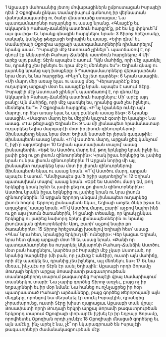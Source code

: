 1 Աքաաբի մահուանից յետոյ մովաբացիներն ըմբոստացան Իսրայէլի դէմ: 2 Օքոզիան ընկաւ Սամարիայում գտնուող իր վերնատան վանդակապատից ու ծանր վնասուածք ստացաւ: Նա պատգամաւորներ ուղարկեց ու ասաց նրանց. «Գնացէ՛ք եւ Ակկարոնի Բահաղ-Ճանճիկ աստծուն հարցրէ՛ք, թէ ես կը փրկուե՞մ այս ցաւից»: Եւ նրանք գնացին հարցնելու նրան: 3 Տիրոջ հրեշտակը, սակայն, կանչեց թեզբացի Եղիային եւ ասաց. «Ելիր գնա՛ եւ Սամարիայի Օքոզիա արքայի պատգամաւորներին դիմաւորելով՝ նրանց ասա՛. “Իսրայէլի մէջ Աստուած չլինելո՞ւ պատճառով է, որ գնում էք Ակկարոնի Բահաղ-Ճանճիկ աստծուն հարցնելու: 4 Մի՛ արէք այդ բանը: Տէրն այսպէս է ասում. “Այն մահիճը, որի մէջ պառկել ես, դրանից չես իջնելու եւ դրա մէջ էլ մեռնելու ես”»: Եղիան գնաց ու յայտնեց նրանց այդ խօսքերը:
5 Պատգամաւորները վերադարձան նրա մօտ, եւ նա հարցրեց. «Ինչո՞ւ էք յետ դարձել»: 6 Նրան ասացին. «Մի մարդ մեր առաջ ելաւ ու ասաց մեզ. “Վերադարձէ՛ք ձեզ ուղարկող արքայի մօտ եւ ասացէ՛ք նրան. այսպէս է ասում Տէրը. ‘Իսրայէլի մէջ Աստուած չլինելո՞ւ պատճառով է, որ գնում էք Ակկարոնի Բահաղ-Ճանճիկ աստծուն հարցնելու: Մի՛ արէք այդ բանը: Այն մահիճը, որի մէջ պառկել ես, դրանից ցած չես իջնելու, մեռնելու ես’”»: 7 Օքոզիան հարցրեց. «Ի՞նչ նշաններ ունէր այն մարդը, որ ձեր առաջ ելաւ եւ այդ բաներն ասաց ձեզ»: 8 Նրանք ասացին. «Մազոտ մարդ էր եւ մէջքին կաշուէ գօտի էր կապել»: Նա ասաց. «Դա թեզբացի Եղիան է»:
9 Նա մի յիսնապետ հրամանատար ուղարկեց Եղիա մարգարէի մօտ իր յիսուն զինուորներով: Յիսնապետը եկաւ նրա մօտ: Եղիան նստած էր լերան գագաթին: Յիսնապետն ասաց նրան. «Ո՜վ Աստծու մարդ, արքան քեզ կանչում է, իջի՛ր այդտեղից»: 10 Եղիան պատասխան տալով՝ ասաց յիսնապետին. «Եթէ ես Աստծու մարդ եմ, թող երկնքից կրակ իջնի եւ լափի քեզ ու քո յիսուն զինուորներին»: Կրակ իջաւ երկնքից եւ լափեց նրան ու նրա յիսուն զինուորներին:
11 Արքան նորից մի այլ յիսնապետ ուղարկեց նրա մօտ իր յիսուն զինուորներով: Յիսնապետն եկաւ ու ասաց նրան. «Ո՜վ Աստծու մարդ, արքան այսպէս է ասում. “Անմիջապէս ցա՛ծ իջիր այդտեղից”»: 12 Եղիան պատասխան տալով՝ ասաց նրան. «Եթէ ես Աստծու մարդ եմ, թող երկնքից կրակ իջնի եւ լափի քեզ ու քո յիսուն զինուորներին»: Աստծու կրակն իջաւ երկնքից ու լափեց նրան ու նրա յիսուն զինուորներին:
13 Արքան երրորդ անգամ յիսնապետ ուղարկեց յիսուն հոգով: Երրորդ յիսնապետն եկաւ, Եղիայի առջեւ ծնկի իջաւ եւ աղաչելով՝ ասաց նրան. «Ո՜վ Աստծու մարդ, բարի՛ աչքով նայիր ինձ ու քո այս յիսուն ծառաներին, 14 քանզի տեսանք, որ կրակ ընկաւ երկնքից ու լափեց նախորդ երկու յիսնապետներին ու նրանց յիսունական զինուորներին: Արդ, բարի՛ աչքով նայիր քո ծառաներին»:
15 Տիրոջ հրեշտակը խօսելով Եղիայի հետ՝ ասաց. «Գնա՛ նրա հետ, նրանցից երկիւղ մի՛ ունեցիր»: Վեր կացաւ Եղիան, նրա հետ գնաց արքայի մօտ 16 եւ ասաց նրան. «Քանի որ պատգամաւորներ ես ուղարկել Ակկարոնի Բահաղ-Ճանճիկ Աստծու մօտ բան հարցնելու, կարծես թէ Իսրայէլի մէջ չկար Աստուած, որ նրանից հարցնէիր (մի բան, որ չպէտք է անէիր), ուստի այն մահիճը, որի մէջ պառկել ես, դրանից չես իջնելու, այլ մեռնելու ես»: 17 Եւ նա մեռաւ, ինչպէս որ Տէրն էր ասել Եղիային:
Աքաաբի որդի Յորամը Յուդայի երկրի արքայ Յոսափատի թագաւորութեան տասնութերորդ տարում թագաւորեց Իսրայէլի վրայ Սամարիայում տասներկու տարի: Նա չարիք գործեց Տիրոջ առջեւ, բայց ոչ իր եղբայրների եւ իր մօր նման: Նա հանեց ու ոչնչացրեց իր հօր պատրաստած Բահաղի արձանները, բայց գործեց Յերոբովամի այն մեղքերը, որոնցով նա մեղանչել էր տուել Իսրայէլին, դրանցից չհրաժարուեց, ուստի Տէրը խիստ զայրացաւ Աքաաբի տան վրայ: Յոսափատի որդի Յուդայի երկրի արքայ Յորամի թագաւորութեան երկրորդ տարում Օքոզիայի փոխարէն իշխել էր իր եղբայր Յորամը, որովհետեւ Օքոզիան որդի չունէր:
18 Օքոզիայի մնացած գործերը եւ այն ամէնը, ինչ արել է նա, չէ՞ որ նկարագրուած են Իսրայէլի թագաւորների ժամանակագրութեան մէջ:
